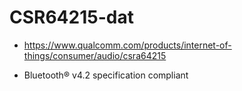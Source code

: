 # CSR64215-dat

- https://www.qualcomm.com/products/internet-of-things/consumer/audio/csra64215

- Bluetooth® v4.2 specification compliant

